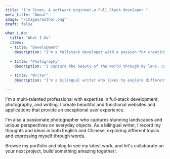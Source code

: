 ```yaml
---
title: "I’m Siven, A software engineer,a Full Stack developer "
meta_title: "About"
image: "/images/author.png"
draft: false

what_i_do:
  title: "What I Do"
  items:
  - title: "Development"
    description: "I'm a fullstack developer with a passion for creating beautiful and functional websites and applications that provide an exceptional user experience. I deliver high-quality solutions that meet the unique needs of each client. "
  
  - title: "Photography"
    description: "I capture the beauty of the world through my lens, creating images that tell a story and evoke emotion. With a keen eye for composition and a passion for exploring new techniques, I'm always pushing myself to grow as a photographer."
  
  - title: "Writer"
    description: "I'm a bilingual writer who loves to explore different topics and express myself through words. "

---
```


I'm a multi-talented professional with expertise in full-stack development, photography, and writing. I create beautiful and functional websites and applications that provide an exceptional user experience. 

I'm also a passionate photographer who captures stunning landscapes and unique perspectives on everyday objects. As a bilingual writer, I record my thoughts and ideas in both English and Chinese, exploring different topics and expressing myself through words. 

Browse my portfolio and blog to see my latest work, and let's collaborate on your next project, build something amazing together!.
